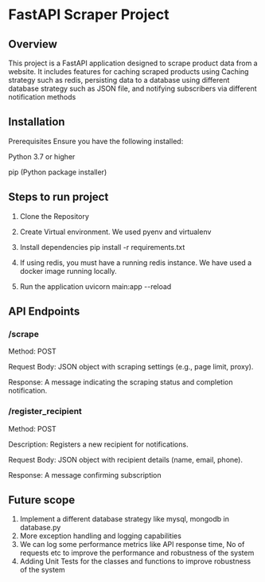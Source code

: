# FastAPI Scraper Project

## Overview
This project is a FastAPI application designed to scrape product data from a website. It includes features for caching scraped products using Caching strategy such as redis, persisting data to a database using different database strategy such as JSON file, and notifying subscribers via different notification methods

## Installation
Prerequisites
Ensure you have the following installed:

Python 3.7 or higher

pip (Python package installer)

## Steps to run project

1. Clone the Repository

2. Create Virtual environment. We used pyenv and virtualenv

3. Install dependencies 
pip install -r requirements.txt

4. If using redis, you must have a running redis instance. We have used a docker image running locally.

4. Run the application
uvicorn main:app --reload

## API Endpoints
### /scrape
Method: POST

Request Body: JSON object with scraping settings (e.g., page limit, proxy).

Response: A message indicating the scraping status and completion notification.

### /register_recipient
Method: POST

Description: Registers a new recipient for notifications.

Request Body: JSON object with recipient details (name, email, phone).

Response: A message confirming subscription

## Future scope

1. Implement a different database strategy like mysql, mongodb in database.py
2. More exception handling and logging capabilities
3. We can log some performance metrics like API response time, No of requests etc to improve the performance and robustness of the system
4. Adding Unit Tests for the classes and functions to improve robustness of the system
